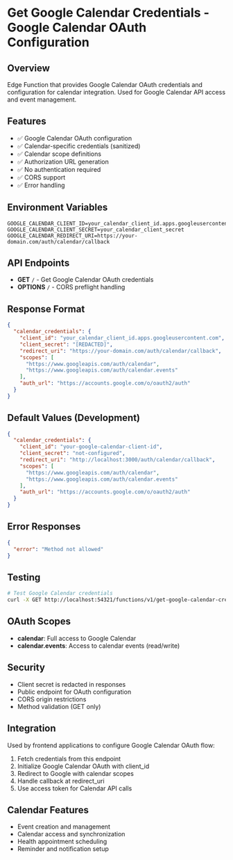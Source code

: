 # Get Google Calendar Credentials - Google Calendar OAuth Configuration

## Overview
Edge Function that provides Google Calendar OAuth credentials and configuration for calendar integration. Used for Google Calendar API access and event management.

## Features
- ✅ Google Calendar OAuth configuration
- ✅ Calendar-specific credentials (sanitized)
- ✅ Calendar scope definitions
- ✅ Authorization URL generation
- ✅ No authentication required
- ✅ CORS support
- ✅ Error handling

## Environment Variables
```env
GOOGLE_CALENDAR_CLIENT_ID=your_calendar_client_id.apps.googleusercontent.com
GOOGLE_CALENDAR_CLIENT_SECRET=your_calendar_client_secret
GOOGLE_CALENDAR_REDIRECT_URI=https://your-domain.com/auth/calendar/callback
```

## API Endpoints
- **GET** `/` - Get Google Calendar OAuth credentials
- **OPTIONS** `/` - CORS preflight handling

## Response Format
```json
{
  "calendar_credentials": {
    "client_id": "your_calendar_client_id.apps.googleusercontent.com",
    "client_secret": "[REDACTED]",
    "redirect_uri": "https://your-domain.com/auth/calendar/callback",
    "scopes": [
      "https://www.googleapis.com/auth/calendar",
      "https://www.googleapis.com/auth/calendar.events"
    ],
    "auth_url": "https://accounts.google.com/o/oauth2/auth"
  }
}
```

## Default Values (Development)
```json
{
  "calendar_credentials": {
    "client_id": "your-google-calendar-client-id",
    "client_secret": "not-configured",
    "redirect_uri": "http://localhost:3000/auth/calendar/callback",
    "scopes": [
      "https://www.googleapis.com/auth/calendar",
      "https://www.googleapis.com/auth/calendar.events"
    ],
    "auth_url": "https://accounts.google.com/o/oauth2/auth"
  }
}
```

## Error Responses
```json
{
  "error": "Method not allowed"
}
```

## Testing
```bash
# Test Google Calendar credentials
curl -X GET http://localhost:54321/functions/v1/get-google-calendar-credentials
```

## OAuth Scopes
- **calendar**: Full access to Google Calendar
- **calendar.events**: Access to calendar events (read/write)

## Security
- Client secret is redacted in responses
- Public endpoint for OAuth configuration
- CORS origin restrictions
- Method validation (GET only)

## Integration
Used by frontend applications to configure Google Calendar OAuth flow:
1. Fetch credentials from this endpoint
2. Initialize Google Calendar OAuth with client_id
3. Redirect to Google with calendar scopes
4. Handle callback at redirect_uri
5. Use access token for Calendar API calls

## Calendar Features
- Event creation and management
- Calendar access and synchronization
- Health appointment scheduling
- Reminder and notification setup
